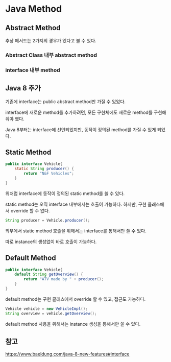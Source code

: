 # Java Method
## Abstract Method
추상 메서드는 2가지의 경우가 있다고 볼 수 있다.
### Abstract Class 내부 abstract method

### interface 내부 method

## Java 8 추가
기존에 interface는 public abstract method만 가질 수 있었다.

interface에 새로운 method를 추가하려면, 모든 구현체에도 새로운 method를 구현해줘야 했다.

Java 8부터는 interface에 선언되었지만, 동작이 정의된 method를 가질 수 있게 되었다.

## Static Method 
~~~java
public interface Vehicle{
    static String producer() {
        return "N&F Vehicles";
    }
}
~~~
위처럼 interface에 동작이 정의된 static method를 쓸 수 있다.

static method는 오직 interface 내부에서는 호출이 가능하다.
하지만, 구현 클래스에서 override 할 수 없다.

~~~java
String producer = Vehicle.producer();
~~~
외부에서 static method 호출을 위해서는 interface를 통해서만 쓸 수 있다.

따로 instance의 생성없이 바로 호출이 가능하다.

## Default Method
~~~java
public interface Vehicle{
    default String getOverview() {
        return "ATV made by " + producer();
    }
}
~~~
default method는 구현 클래스에서 override 할 수 있고, 접근도 가능하다.

~~~java
Vehicle vehicle = new VehicleImpl();
String overview = vehicle.getOverview();
~~~
default method 사용을 위해서는 instance 생성을 통해서만 쓸 수 있다.


## 참고
https://www.baeldung.com/java-8-new-features#interface